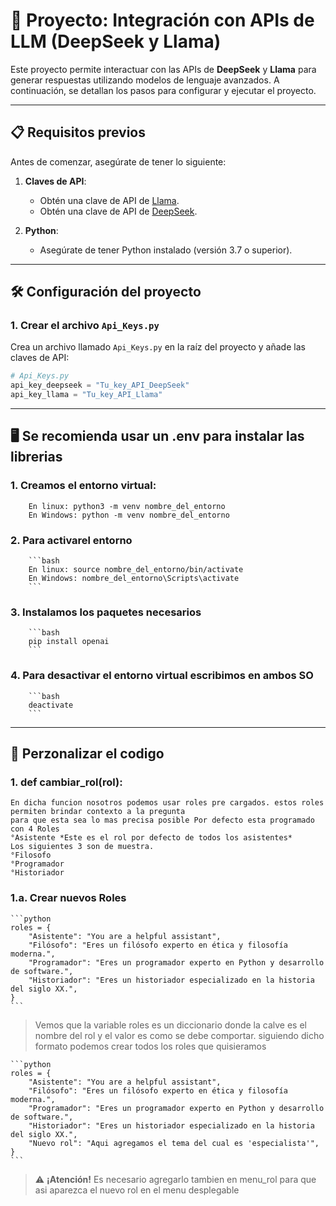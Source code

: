 # 🚀 Proyecto: Integración con APIs de LLM (DeepSeek y Llama)

Este proyecto permite interactuar con las APIs de **DeepSeek** y **Llama** para generar respuestas utilizando modelos de lenguaje avanzados. A continuación, se detallan los pasos para configurar y ejecutar el proyecto.

---

## 📋 Requisitos previos

Antes de comenzar, asegúrate de tener lo siguiente:

1. **Claves de API**:
   - Obtén una clave de API de [Llama](https://console.llamaapi.com/en/dashboard).
   - Obtén una clave de API de [DeepSeek](https://platform.deepseek.com/usage).

2. **Python**:
   - Asegúrate de tener Python instalado (versión 3.7 o superior).

---
## 🛠️ Configuración del proyecto

### 1. **Crear el archivo `Api_Keys.py`**
   Crea un archivo llamado `Api_Keys.py` en la raíz del proyecto y añade las claves de API:

   ```python
   # Api_Keys.py
   api_key_deepseek = "Tu_key_API_DeepSeek"
   api_key_llama = "Tu_key_API_Llama"
   ```
---
## 🖥️ Se recomienda usar un .env para instalar las librerias

### 1. **Creamos el entorno virtual:**
        En linux: python3 -m venv nombre_del_entorno
        En Windows: python -m venv nombre_del_entorno

### 2. **Para activarel entorno**
        ```bash
        En linux: source nombre_del_entorno/bin/activate
        En Windows: nombre_del_entorno\Scripts\activate
        ```
        
### 3. **Instalamos los paquetes necesarios**
        ```bash
        pip install openai
        ```
### 4. **Para desactivar el entorno virtual escribimos en ambos SO**
        ```bash
        deactivate
        ```
---
##  🔧 Perzonalizar el codigo

### **1. def cambiar_rol(rol):**
    En dicha funcion nosotros podemos usar roles pre cargados. estos roles permiten brindar contexto a la pregunta
    para que esta sea lo mas precisa posible Por defecto esta programado con 4 Roles
    °Asistente *Este es el rol por defecto de todos los asistentes*
    Los siguientes 3 son de muestra.
    °Filosofo 
    °Programador
    °Historiador
### **1.a. Crear nuevos Roles**
    ```python
    roles = {
        "Asistente": "You are a helpful assistant",
        "Filósofo": "Eres un filósofo experto en ética y filosofía moderna.",
        "Programador": "Eres un programador experto en Python y desarrollo de software.",
        "Historiador": "Eres un historiador especializado en la historia del siglo XX.",
    }
    ```
>Vemos que la variable roles es un diccionario donde la calve es el nombre del rol
>y el valor es como se debe comportar. siguiendo dicho formato podemos crear todos los roles que quisieramos

    ```python
    roles = {
        "Asistente": "You are a helpful assistant",
        "Filósofo": "Eres un filósofo experto en ética y filosofía moderna.",
        "Programador": "Eres un programador experto en Python y desarrollo de software.",
        "Historiador": "Eres un historiador especializado en la historia del siglo XX.",
        "Nuevo rol": "Aqui agregamos el tema del cual es 'especialista'",
    }
    ```
> ⚠️ **¡Atención!** 
> Es necesario agregarlo tambien en menu_rol para que asi aparezca el nuevo rol en el menu desplegable
